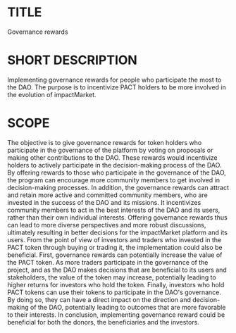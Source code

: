 # TITLE
Governance rewards

# SHORT DESCRIPTION
Implementing governance rewards for people who participate the most to the DAO. The purpose is to incentivize PACT holders to be more involved in the evolution of impactMarket.

# SCOPE
The objective is to give governance rewards for token holders who participate in the governance of the platform by voting on proposals or making other contributions to the DAO. These rewards would incentivize holders to actively participate in the decision-making process of the DAO.
By offering rewards to those who participate in the governance of the DAO, the program can encourage more community members to get involved in decision-making processes. In addition, the governance rewards can attract and retain more active and committed community members, who are invested in the success of the DAO and its missions. It incentivizes community members to act in the best interests of the DAO and its users, rather than their own individual interests. Offering governance rewards thus can lead to more diverse perspectives and more robust discussions, ultimately resulting in better decisions for the impactMarket platform and its users.
From the point of view of investors and traders who invested in the PACT token through buying or trading it, the implementation could also be beneficial. First, governance rewards can potentially increase the value of the PACT token. As more traders participate in the governance of the project, and as the DAO makes decisions that are beneficial to its users and stakeholders, the value of the token may increase, potentially leading to higher returns for investors who hold the token. Finally, investors who hold PACT tokens can use their tokens to participate in the DAO's governance. By doing so, they can have a direct impact on the direction and decision-making of the DAO, potentially leading to outcomes that are more favorable to their interests.
In conclusion, implementing governance reward could be beneficial for both the donors, the beneficiaries and the investors.


